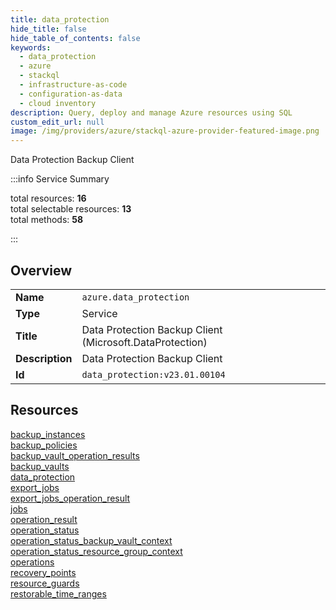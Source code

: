 ```yaml
---
title: data_protection
hide_title: false
hide_table_of_contents: false
keywords:
  - data_protection
  - azure
  - stackql
  - infrastructure-as-code
  - configuration-as-data
  - cloud inventory
description: Query, deploy and manage Azure resources using SQL
custom_edit_url: null
image: /img/providers/azure/stackql-azure-provider-featured-image.png
---
```

Data Protection Backup Client  
    
:::info Service Summary

<div class="row">
<div class="providerDocColumn">
<span>total resources:&nbsp;<b>16</b></span><br />
<span>total selectable resources:&nbsp;<b>13</b></span><br />
<span>total methods:&nbsp;<b>58</b></span><br />
</div>
</div>

:::

## Overview
<table><tbody>
<tr><td><b>Name</b></td><td><code>azure.data_protection</code></td></tr>
<tr><td><b>Type</b></td><td>Service</td></tr>
<tr><td><b>Title</b></td><td>Data Protection Backup Client (Microsoft.DataProtection)</td></tr>
<tr><td><b>Description</b></td><td>Data Protection Backup Client</td></tr>
<tr><td><b>Id</b></td><td><code>data_protection:v23.01.00104</code></td></tr>
</tbody></table>

## Resources
<div class="row">
<div class="providerDocColumn">
<a href="/providers/azure/data_protection/backup_instances/">backup_instances</a><br />
<a href="/providers/azure/data_protection/backup_policies/">backup_policies</a><br />
<a href="/providers/azure/data_protection/backup_vault_operation_results/">backup_vault_operation_results</a><br />
<a href="/providers/azure/data_protection/backup_vaults/">backup_vaults</a><br />
<a href="/providers/azure/data_protection/data_protection/">data_protection</a><br />
<a href="/providers/azure/data_protection/export_jobs/">export_jobs</a><br />
<a href="/providers/azure/data_protection/export_jobs_operation_result/">export_jobs_operation_result</a><br />
<a href="/providers/azure/data_protection/jobs/">jobs</a><br />
</div>
<div class="providerDocColumn">
<a href="/providers/azure/data_protection/operation_result/">operation_result</a><br />
<a href="/providers/azure/data_protection/operation_status/">operation_status</a><br />
<a href="/providers/azure/data_protection/operation_status_backup_vault_context/">operation_status_backup_vault_context</a><br />
<a href="/providers/azure/data_protection/operation_status_resource_group_context/">operation_status_resource_group_context</a><br />
<a href="/providers/azure/data_protection/operations/">operations</a><br />
<a href="/providers/azure/data_protection/recovery_points/">recovery_points</a><br />
<a href="/providers/azure/data_protection/resource_guards/">resource_guards</a><br />
<a href="/providers/azure/data_protection/restorable_time_ranges/">restorable_time_ranges</a><br />
</div>
</div>
